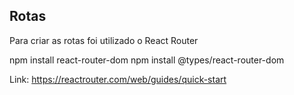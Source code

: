 ## Rotas
Para criar as rotas foi utilizado o React Router 

npm install react-router-dom
npm install @types/react-router-dom

Link: https://reactrouter.com/web/guides/quick-start
